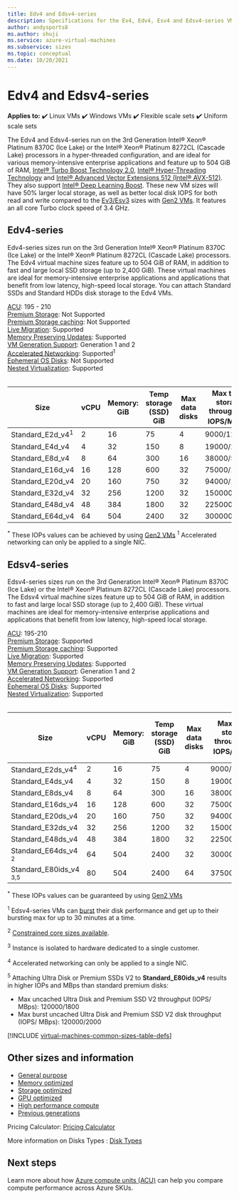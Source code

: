```yaml
---
title: Edv4 and Edsv4-series 
description: Specifications for the Ev4, Edv4, Esv4 and Edsv4-series VMs.
author: andysports8
ms.author: shuji
ms.service: azure-virtual-machines
ms.subservice: sizes
ms.topic: conceptual
ms.date: 10/20/2021
---
```


# Edv4 and Edsv4-series

**Applies to:** :heavy_check_mark: Linux VMs :heavy_check_mark: Windows VMs :heavy_check_mark: Flexible scale sets :heavy_check_mark: Uniform scale sets

The Edv4 and Edsv4-series run on the 3rd Generation Intel® Xeon® Platinum 8370C (Ice Lake) or the Intel&reg; Xeon&reg; Platinum 8272CL (Cascade Lake) processors in a hyper-threaded configuration, and are ideal for various memory-intensive enterprise applications and feature up to 504 GiB of RAM, [Intel&reg; Turbo Boost Technology 2.0](https://www.intel.com/content/www/us/en/architecture-and-technology/turbo-boost/turbo-boost-technology.html), [Intel&reg; Hyper-Threading Technology](https://www.intel.com/content/www/us/en/architecture-and-technology/hyper-threading/hyper-threading-technology.html) and [Intel&reg; Advanced Vector Extensions 512 (Intel&reg; AVX-512)](https://www.intel.com/content/www/us/en/architecture-and-technology/avx-512-overview.html). They also support [Intel&reg; Deep Learning Boost](https://software.intel.com/content/www/us/en/develop/topics/ai/deep-learning-boost.html). These new VM sizes will have 50% larger local storage, as well as better local disk IOPS for both read and write compared to the [Ev3/Esv3](./ev3-esv3-series.md) sizes with [Gen2 VMs](./generation-2.md). It features an all core Turbo clock speed of 3.4 GHz. 

## Edv4-series

Edv4-series sizes run on the 3rd Generation Intel® Xeon® Platinum 8370C (Ice Lake) or the Intel&reg; Xeon&reg; Platinum 8272CL (Cascade Lake) processors. The Edv4 virtual machine sizes feature up to 504 GiB of RAM, in addition to fast and large local SSD storage (up to 2,400 GiB). These virtual machines are ideal for memory-intensive enterprise applications and applications that benefit from low latency, high-speed local storage. You can attach Standard SSDs and Standard HDDs disk storage to the Edv4 VMs. 

[ACU](acu.md): 195 - 210<br>
[Premium Storage](premium-storage-performance.md): Not Supported<br>
[Premium Storage caching](premium-storage-performance.md): Not Supported<br>
[Live Migration](maintenance-and-updates.md): Supported<br>
[Memory Preserving Updates](maintenance-and-updates.md): Supported<br>
[VM Generation Support](generation-2.md): Generation 1 and 2<br>
[Accelerated Networking](/azure/virtual-network/create-vm-accelerated-networking-cli): Supported<sup>1</sup> <br>
[Ephemeral OS Disks](ephemeral-os-disks.md): Not Supported <br>
[Nested Virtualization](/virtualization/hyper-v-on-windows/user-guide/nested-virtualization): Supported <br>
<br>

| Size | vCPU | Memory: GiB | Temp storage (SSD) GiB | Max data disks | Max temp storage throughput: IOPS/MBps<sup>*</sup>  | Max NICs|Max network bandwidth (Mbps) |
|---|---|---|---|---|---|---|---|
| Standard_E2d_v4<sup>1</sup>  | 2  | 16  | 75   | 4  | 9000/125    | 2 | 5000  |
| Standard_E4d_v4              | 4  | 32  | 150  | 8  | 19000/250   | 2 | 10000  |
| Standard_E8d_v4              | 8  | 64  | 300  | 16 | 38000/500   | 4 | 12500  |
| Standard_E16d_v4             | 16 | 128 | 600  | 32 | 75000/1000   | 8 | 12500  |
| Standard_E20d_v4             | 20 | 160 | 750  | 32 | 94000/1250  | 8 | 16000 |
| Standard_E32d_v4             | 32 | 256 | 1200 | 32 | 150000/2000 | 8 | 16000 |
| Standard_E48d_v4             | 48 | 384 | 1800 | 32 | 225000/3000 | 8 | 24000 |
| Standard_E64d_v4             | 64 | 504 | 2400 | 32 | 300000/4000 | 8 | 30000 |

<sup>*</sup> These IOPs values can be achieved by using [Gen2 VMs](generation-2.md)
<sup>1</sup> Accelerated networking can only be applied to a single NIC. <br>

## Edsv4-series

Edsv4-series sizes run on the 3rd Generation Intel® Xeon® Platinum 8370C (Ice Lake) or the Intel&reg; Xeon&reg; Platinum 8272CL (Cascade Lake) processors. The Edsv4 virtual machine sizes feature up to 504 GiB of RAM, in addition to fast and large local SSD storage (up to 2,400 GiB). These virtual machines are ideal for memory-intensive enterprise applications and applications that benefit from low latency, high-speed local storage.

[ACU](acu.md): 195-210<br>
[Premium Storage](premium-storage-performance.md): Supported<br>
[Premium Storage caching](premium-storage-performance.md): Supported<br>
[Live Migration](maintenance-and-updates.md): Supported<br>
[Memory Preserving Updates](maintenance-and-updates.md): Supported<br>
[VM Generation Support](generation-2.md): Generation 1 and 2<br>
[Accelerated Networking](/azure/virtual-network/create-vm-accelerated-networking-cli): Supported <br>
[Ephemeral OS Disks](ephemeral-os-disks.md): Supported <br>
[Nested Virtualization](/virtualization/hyper-v-on-windows/user-guide/nested-virtualization): Supported <br>
<br>

| Size | vCPU | Memory: GiB | Temp storage (SSD) GiB | Max data disks | Max temp storage throughput: IOPS/MBps<sup>*</sup> | Max uncached disk throughput: IOPS/MBps | Max burst uncached disk throughput: IOPS/MBps<sup>1</sup> | Max NICs|Max network bandwidth (Mbps) |
|---|---|---|---|---|---|---|---|---|---|
| Standard_E2ds_v4<sup>4</sup>    | 2  | 16  | 75   | 4  | 9000/125    | 3200/48    | 4000/200   | 2 | 5000  |
| Standard_E4ds_v4                | 4  | 32  | 150  | 8  | 19000/250   | 6400/96    | 8000/200   | 2 | 10000  |
| Standard_E8ds_v4                | 8  | 64  | 300  | 16 | 38000/500   | 12800/192  | 16000/400  | 4 | 12500  |
| Standard_E16ds_v4               | 16 | 128 | 600  | 32 | 75000/1000   | 25600/384  | 32000/800  | 8 | 12500  |
| Standard_E20ds_v4               | 20 | 160 | 750  | 32 | 94000/1250  | 32000/480  | 40000/1000 | 8 | 16000 |
| Standard_E32ds_v4               | 32 | 256 | 1200 | 32 | 150000/2000 | 51200/768  | 64000/1600 | 8 | 16000 |
| Standard_E48ds_v4               | 48 | 384 | 1800 | 32 | 225000/3000 | 76800/1152 | 80000/2000 | 8 | 24000 |
| Standard_E64ds_v4 <sup>2</sup>  | 64 | 504 | 2400 | 32 | 300000/4000 | 80000/1200 | 80000/2000 | 8 | 30000 |
| Standard_E80ids_v4 <sup>3,5</sup> | 80 | 504 | 2400 | 64 | 375000/4000 | 80000/1500 | 80000/2000 | 8 | 30000 |

<sup>*</sup> These IOPs values can be guaranteed by using [Gen2 VMs](generation-2.md)

<sup>1</sup>  Edsv4-series VMs can [burst](./disk-bursting.md) their disk performance and get up to their bursting max for up to 30 minutes at a time.

<sup>2</sup> [Constrained core sizes available](./constrained-vcpu.md).

<sup>3</sup> Instance is isolated to hardware dedicated to a single customer.

<sup>4</sup> Accelerated networking can only be applied to a single NIC. 

<sup>5</sup> Attaching Ultra Disk or Premium SSDs V2 to **Standard_E80ids_v4** results in higher IOPs and MBps than standard premium disks:
- Max uncached Ultra Disk and Premium SSD V2 throughput (IOPS/ MBps): 120000/1800 
- Max burst uncached Ultra Disk and Premium SSD V2 disk throughput (IOPS/ MBps): 120000/2000



[!INCLUDE [virtual-machines-common-sizes-table-defs](./includes/virtual-machines-common-sizes-table-defs.md)]

## Other sizes and information

- [General purpose](sizes-general.md)
- [Memory optimized](sizes-memory.md)
- [Storage optimized](sizes-storage.md)
- [GPU optimized](sizes-gpu.md)
- [High performance compute](sizes-hpc.md)
- [Previous generations](sizes-previous-gen.md)

Pricing Calculator: [Pricing Calculator](https://azure.microsoft.com/pricing/calculator/)

More information on Disks Types : [Disk Types](./disks-types.md#ultra-disks)


## Next steps

Learn more about how [Azure compute units (ACU)](acu.md) can help you compare compute performance across Azure SKUs.

